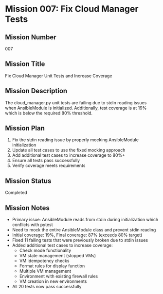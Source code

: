 # Mission 007: Fix Cloud Manager Tests

## Mission Number
007

## Mission Title
Fix Cloud Manager Unit Tests and Increase Coverage

## Mission Description
The cloud_manager.py unit tests are failing due to stdin reading issues when AnsibleModule is initialized. Additionally, test coverage is at 19% which is below the required 80% threshold.

## Mission Plan
1. Fix the stdin reading issue by properly mocking AnsibleModule initialization
2. Update all test cases to use the fixed mocking approach
3. Add additional test cases to increase coverage to 80%+
4. Ensure all tests pass successfully
5. Verify coverage meets requirements

## Mission Status
Completed

## Mission Notes
- Primary issue: AnsibleModule reads from stdin during initialization which conflicts with pytest
- Need to mock the entire AnsibleModule class and prevent stdin reading
- Initial coverage: 19%, Final coverage: 87% (exceeds 80% target)
- Fixed 11 failing tests that were previously broken due to stdin issues
- Added additional test cases to increase coverage:
  - Check mode functionality
  - VM state management (stopped VMs)
  - VM idempotency checks
  - Format rules for display function
  - Multiple VM management
  - Environment with existing firewall rules
  - VM creation in new environments
- All 20 tests now pass successfully